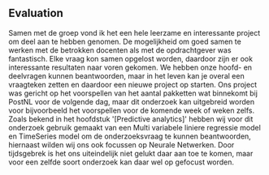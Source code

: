 ## Evaluation

Samen met de groep vond ik het een hele leerzame en interessante project om deel aan te hebben genomen. De mogelijkheid om goed samen te werken met de betrokken docenten als met de opdrachtgever was fantastisch. Elke vraag kon samen opgelost worden, daardoor zijn er ook interessante resultaten naar voren gekomen.
We hebben onze hoofd- en deelvragen kunnen beantwoorden, maar in het leven kan je overal een vraagteken zetten en daardoor een nieuwe project op starten. Ons project was gericht op het voorspellen van het aantal pakketten wat binnekomt bij PostNL voor de volgende dag, maar dit onderzoek kan uitgebreid worden voor bijvoorbeeld het voorspellen voor de komende week of weken zelfs. Zoals bekend in het hoofdstuk '[Predictive analytics]' hebben wij voor dit onderzoek gebruik gemaakt van een Multi variabele liniere regressie model en TimeSeries model om de onderzoeksvraag te kunnen beantwoorden, hiernaast wilden wij ons ook focussen op Neurale Netwerken. Door tijdsgebrek is het ons uiteindelijk niet gelukt daar aan toe te komen, maar voor een zelfde soort onderzoek kan daar wel op gefocust worden.

